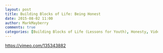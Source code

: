 ```yaml
---
layout: post
title: Building Blocks of Life: Being Honest
date: 2015-08-02 11:00
author: MarkMayberry
comments: true
categories: [Building Blocks of Life (Lessons for Youth), Honesty, Video]
---
```

https://vimeo.com/135343882
